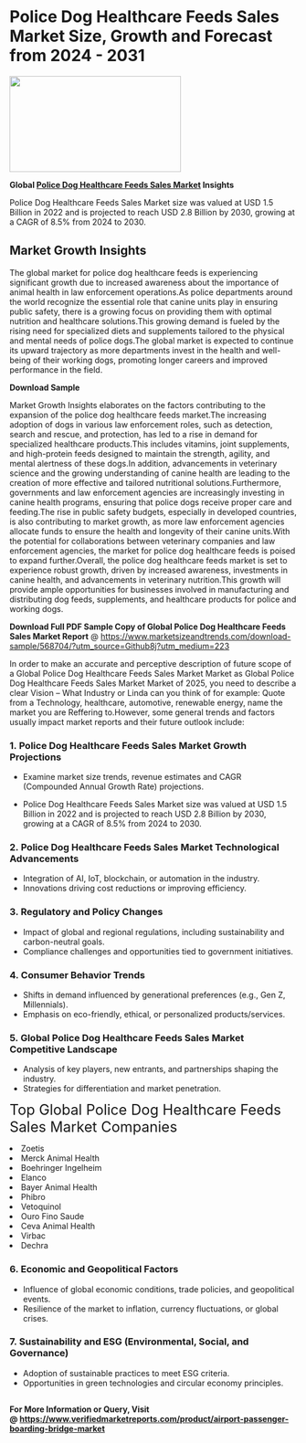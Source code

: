 <H1>Police Dog Healthcare Feeds Sales Market Size, Growth and Forecast from 2024 - 2031</H1><img class="aligncenter size-medium wp-image-584254" src="https://thirdeyenews.in/wp-content/uploads/2024/09/Global-Market-Research-300x168.jpeg" alt="" width="300" height="168" /><p><strong>Global&nbsp;<a href="https://www.marketsizeandtrends.com/download-sample/568704/?utm_source=Github8j?utm_medium=223">Police Dog Healthcare Feeds Sales Market</a> Insights</strong></p><p>Police Dog Healthcare Feeds Sales Market size was valued at USD 1.5 Billion in 2022 and is projected to reach USD 2.8 Billion by 2030, growing at a CAGR of 8.5% from 2024 to 2030.</p><p><h2>Market Growth Insights</h2> <p>The global market for police dog healthcare feeds is experiencing significant growth due to increased awareness about the importance of animal health in law enforcement operations.As police departments around the world recognize the essential role that canine units play in ensuring public safety, there is a growing focus on providing them with optimal nutrition and healthcare solutions.This growing demand is fueled by the rising need for specialized diets and supplements tailored to the physical and mental needs of police dogs.The global market is expected to continue its upward trajectory as more departments invest in the health and well-being of their working dogs, promoting longer careers and improved performance in the field.</p> <p><strong>Download Sample</strong></p> <p>Market Growth Insights elaborates on the factors contributing to the expansion of the police dog healthcare feeds market.The increasing adoption of dogs in various law enforcement roles, such as detection, search and rescue, and protection, has led to a rise in demand for specialized healthcare products.This includes vitamins, joint supplements, and high-protein feeds designed to maintain the strength, agility, and mental alertness of these dogs.In addition, advancements in veterinary science and the growing understanding of canine health are leading to the creation of more effective and tailored nutritional solutions.Furthermore, governments and law enforcement agencies are increasingly investing in canine health programs, ensuring that police dogs receive proper care and feeding.The rise in public safety budgets, especially in developed countries, is also contributing to market growth, as more law enforcement agencies allocate funds to ensure the health and longevity of their canine units.With the potential for collaborations between veterinary companies and law enforcement agencies, the market for police dog healthcare feeds is poised to expand further.Overall, the police dog healthcare feeds market is set to experience robust growth, driven by increased awareness, investments in canine health, and advancements in veterinary nutrition.This growth will provide ample opportunities for businesses involved in manufacturing and distributing dog feeds, supplements, and healthcare products for police and working dogs.</p> <p><span class=""><strong>Download Full PDF Sample Copy of Global Police Dog Healthcare Feeds Sales Market Report</strong> @ <a href="https://www.marketsizeandtrends.com/download-sample/568704/?utm_source=Github8j?utm_medium=223" target="_blank">https://www.marketsizeandtrends.com/download-sample/568704/?utm_source=Github8j?utm_medium=223</a></span></p><p>In order to make an accurate and perceptive description of future scope of a Global&nbsp;Police Dog Healthcare Feeds Sales Market Market as Global&nbsp;Police Dog Healthcare Feeds Sales Market Market of 2025, you need to describe a clear Vision &ndash; What Industry or Linda can you think of for example: Quote from a Technology, healthcare, automotive, renewable energy, name the market you are Reffering to.However, some general trends and factors usually impact market reports and their future outlook include:</p><h3>1.&nbsp;<strong>Police Dog Healthcare Feeds Sales Market Growth Projections</strong></h3><ul><li>Examine market size trends, revenue estimates and CAGR (Compounded Annual Growth Rate) projections.</li><li><p>Police Dog Healthcare Feeds Sales Market size was valued at USD 1.5 Billion in 2022 and is projected to reach USD 2.8 Billion by 2030, growing at a CAGR of 8.5% from 2024 to 2030.</p></li></ul><h3>2.&nbsp;<strong>Police Dog Healthcare Feeds Sales Market Technological Advancements</strong></h3><ul><li>Integration of AI, IoT, blockchain, or automation in the industry.</li><li>Innovations driving cost reductions or improving efficiency.</li></ul><h3>3.&nbsp;<strong>Regulatory and Policy Changes</strong></h3><ul><li>Impact of global and regional regulations, including sustainability and carbon-neutral goals.</li><li>Compliance challenges and opportunities tied to government initiatives.</li></ul><h3>4.&nbsp;<strong>Consumer Behavior Trends</strong></h3><ul><li>Shifts in demand influenced by generational preferences (e.g., Gen Z, Millennials).</li><li>Emphasis on eco-friendly, ethical, or personalized products/services.</li></ul><h3>5.&nbsp;<strong>Global Police Dog Healthcare Feeds Sales Market Competitive Landscape</strong></h3><ul><li>Analysis of key players, new entrants, and partnerships shaping the industry.</li><li>Strategies for differentiation and market penetration.</li></ul><p data-pm-slice="1 1 []"><span style="color: inherit; font-family: inherit; font-size: 25px;">Top Global Police Dog Healthcare Feeds Sales Market Companies</span></p><div class="" data-test-id=""><p><li>Zoetis</li><li> Merck Animal Health</li><li> Boehringer Ingelheim</li><li> Elanco</li><li> Bayer Animal Health</li><li> Phibro</li><li> Vetoquinol</li><li> Ouro Fino Saude</li><li> Ceva Animal Health</li><li> Virbac</li><li> Dechra</li></p></div><h3>6.&nbsp;<strong>Economic and Geopolitical Factors</strong></h3><ul><li>Influence of global economic conditions, trade policies, and geopolitical events.</li><li>Resilience of the market to inflation, currency fluctuations, or global crises.</li></ul><h3>7.&nbsp;<strong>Sustainability and ESG (Environmental, Social, and Governance)</strong></h3><ul><li>Adoption of sustainable practices to meet ESG criteria.</li><li>Opportunities in green technologies and circular economy principles.</li></ul><h2><strong style="font-size: 14px;">For More Information or Query, Visit @&nbsp;</strong><a style="background-color: #ffffff; font-size: 14px;" href="https://www.marketsizeandtrends.com/report/police-dog-healthcare-feeds-sales-market/" target="_blank">https://www.verifiedmarketreports.com/product/airport-passenger-boarding-bridge-market</a></h2>
